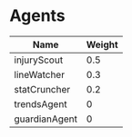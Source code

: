 # Agents

| Name | Weight |
| --- | --- |
| injuryScout | 0.5 |
| lineWatcher | 0.3 |
| statCruncher | 0.2 |
| trendsAgent | 0 |
| guardianAgent | 0 |
